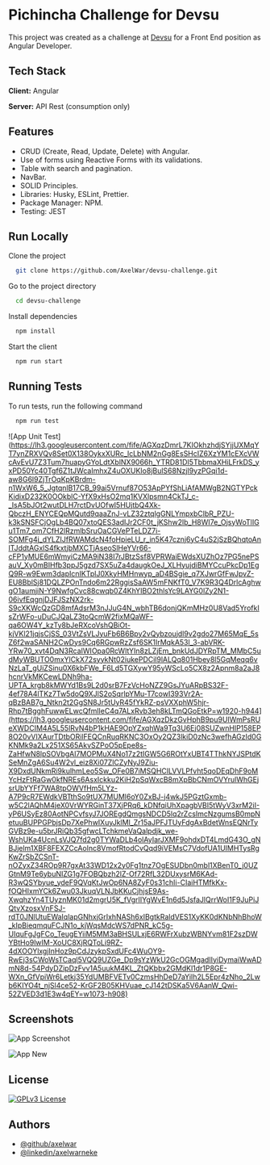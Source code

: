 # Pichincha Challenge for Devsu

This project was created as a challenge at [Devsu](https://devsu.com/) for a Front End position as Angular Developer.


## Tech Stack

**Client:** Angular

**Server:** API Rest (consumption only)



## Features

- CRUD (Create, Read, Update, Delete) with Angular.
- Use of forms using Reactive Forms with its validations.
- Table with search and pagination.
- NavBar.
- SOLID Principles.
- Libraries: Husky, ESLint, Prettier.
- Package Manager: NPM.
- Testing: JEST


## Run Locally

Clone the project

```bash
  git clone https://github.com/AxelWar/devsu-challenge.git
```

Go to the project directory

```bash
  cd devsu-challenge
```

Install dependencies

```bash
  npm install
```

Start the client

```bash
  npm run start
```
## Running Tests

To run tests, run the following command

```bash
  npm run test
```

![App Unit Test](https://lh3.googleusercontent.com/fife/AGXqzDmrL7KIOkhzhdjSYjjUXMqYT7ynZRXVQv8Set0X138OykxXURc_lcLbNM2nGg8EsSHcIZ6XzYM1cEXcVWcAvEvU7Z3Tum7huapyGYoLdtXblNX9066h_YTRD81DI5TbbmaXHiLFrkDS_yxPD50Yc40Tgf6Z1tJWcaImhxZ4uOXUKIo8jBulS68NzjI9yzPGqi1d-aw8G6l9ZjTrOqKpKBrdm-n1WxW6_5_JgtqnlB17CB_99ai5Vrnuf87O53ApPYfShLiAfAMWgB2NGTYPckKidixD232K0OOkblC-YfX9xHsO2mq1KVXlpsmn4CkTJ_c-_IsA5bJOt2wutDLH7rctDvUOfwI5HUjtbQ4Xk-QbczH_ENYCEQpMQutd9qaaZnJ-vLZ32ztqlgGNLYmpxbClbR_PZU-k3kSNSFCjOgLb4BQ07xtoQES3adIJr2CF0t_jKShw2lb_H8WI7e_OjsyWoTlIGu1Tm7_om7CfH2lRzmlbSruOaCGVePTeLDZ7i-SOMFg4j_dYLZIJfRWAMdcN4foHpieLU_r_in5K47cznj6yC4uS2jSzBQhqtoAnlTJddtAGxlS4fkxtjbMXCTjAseoSlHeYVr66-cFP1yMUE6mWmyiCzMA9iN38I7rJBtzSsf8VPRWaiEWdsXUZhOz7PG5nePSauV_Xy0mBIHfb3ppJ5gzd7SX5uZa4daugkOeJ_XLHyujdiBMYCcuPkcDp1EgQ9R-w9Ewm3dapIcnIKTplJ0XkyHMHnwyp_aD4BSgie_q7XJwrGfFwJpvZ-EU8BblSj81DQLZPOnTndo6m22RggisSaAW5mFNKfT0_V7K9R3Q4DrlcAghwgO1aumjiN-Y9NwfgCvc88cwqb0Z4KhYIBO2thlsYc9LAYG0lZy2N1-06ivfEqgnjDJFJSzNX2rk-S9cXKWcQzGD8mfAdsrM3nJJuG4N_wbhTB6donjQKmMHz0U8Vad5YrofkIsZrWFo-uDuCJQaLZ3toQcmW2fixMQaWF-qa6OW4Y_kzTy8bJeRXcoVshQBiOt-kjVKl21jqjsCjSS_03VtZsVLJyuFb6B6Bpy2vQybzoujdl9v2gdo27M65MqE_5sZ6f2waSANH2CwDys9Cq6RGpwRzZsf6SK1IrMqkA53l_3-abVRK-YRw70_xvt4DqN3RcaIWIOpa0RcWltYIn8zLZjEm_bnkUdJDYRpTM_MMbC5udMyWBUTO0mxYlCkX72syykNt02iukePDCil9lALQq801Hbey8l5GqMeqq6vNzLaT_gUiZSinu0X6kbFWe_F6Ld5TGXywY95yWScLo5CX8z2Apnm8a2aJ8hcnrVkMKCewLDNh9ha-UPTA_krgb8kMWYd1Bs9L2d0srB7FzVcHoNZZ9GsJYuARpBS32F-4ef78A4lTKz7Tw5doQ9XJlS2oSqrlpYMu-T7cowI393Vr2A-qBzBAB7g_Ntkn2t2GgSN8Jr5tUyR45fYkRZ-psVXXphW5hjr-Rhp7tBgghFuwwELwcQfmlIeC4q7ALxRvb3eh8kLTmQGoEtkP=w1920-h944](https://lh3.googleusercontent.com/fife/AGXqzDkzGvHphB9pu9UIWmPsRUeXWDCIM4A5L55lRvN4bP1kHAE9OpYZxqhWa9Tq3U6Ej08SUZwnHlP158EP8O20vVIXAurTDtbORilFEQCnRuqRKNC3OxOy2QZ3lkiD0zNc3wefhAGzId0GKNMk9a2Lx251XS65AkvSZPoO5pEpe8s-ZaHfwN8lpSOVbgAl7MOPMuX4No17z2tIGW5G6ROtYxUBT4TThkNYJSPtdKSeMnZgA6Su4W2vl_eiz8Xi07ZlCZyNyJ9Ziu-X9DxdUNkmRi9kulhmLeo5Sw_OFe0B7iMSQHClLVVLPfvht5qoDEqDhF9oMYcHzFtRaGw0kfNREs6AsxIckku2KiH2pSqWxcB8mXpBbCNmOVYrulWhGEjsrUbYYFf7WA8tpOWVfHm5LYz-A7P9cR7EWdkVBTthSo9tUX7MUMl6oY0ZxBJ-j4wkJ5PGztGxmb-w5C2lAQhM4jeX0VrWYRGinT37XjPRq6_kDNfqiUhXpagbVBI5tWyV3xrM2iI-yP6USyEz80AotNPCvfsyJ7JOREgdQmgsNDCD5lq2rZcsImcNzgumsB0mpNetuuBUPPGPbjsDp7XePhwIXuyJklMl_Zr15aJPFJTUyFdgAxBdetWnsEQNrTyGVBz9e-u5brJRiQb35gfwcLTchkmeVaQalpdjk_we-WshUKa4UcnLsVJQ7fd2g0TYWaDLb4olAyIarJXMF9ohdxDT4LmdG43O_gNBJjelm1XBF8FEXZCcAolnc8VmofRtodCvQqd9iVEMsC7VdofUA1UIMHTysRgKwZrSbZCSnT-nOZyxZ34ROp9R7gxAt33WD12x2y0Fg1tnz7OgESUDbn0mbl1XBenT0_j0UZGtnM9Te6ybuNIZG1g7FOBQbzh2lZ-Of72RfL32DUxysrM6KAd-R3wQSYbyue_ydeF9QVqKtJwOp6NA8ZyF0s31chIi-CIaiHTMfkKx-fOQHIxmYCk6Zwu03JkuqVLNJbKKuCjhjsE9As-XwqhzYn4TUyznMK01d2mgrU5K_fVgrIIYgWvE1n6d5JsfaJlQrrWoI1F9JuPiJQtvXzosxVnFSJ-rdT0JNlUtuEWaIqlapGNhxjGrIxhNASh6xIBgtkRaldVES1XyKK0dKNbNhBhoW_kIpBieqmquFCJN1o_kjWqsMdcWS7dPNR_kC5g-UIquFgJgFCo_TeugEYiiM5MM3aBHSULxjE6RWFrXubzWBNYvm81F2szDWYBtHo9lwIM-XoUC8XjRQToLi9RZ-4dXOOYlxgjInHoz9pCdJzykpSxdUFc4WuOY9-RwEj3sCWoWsTCaql5VQQ9UZGe_Dp9sYzWkU2GcOGMgadIIyiDymaiWwADmN8d-54PdyDZipDzFvv1A5uukM4KL_ZtQKbbx2GMdKl1dr1P8GE-WXn_GfVpiWr6Letkj35YdUMBFVETv0CzmsHhDeD7aYiIh2L5Epr4zNho_2Lwb6KIYO4t_njSl4ce52-KrGF2B05KHVuae_cJ142tDSKa5V6AanW_Qwi-52ZVED3d1E3w4qEY=w1073-h908)


## Screenshots

![App Screenshot](https://lh3.googleusercontent.com/u/0/drive-viewer/AEYmBYTleX4-pINhTMh6l9FZOeC2DpnBsn8B2hrEfYZcUgCFzdyQEmt6MBEAopj6upEF87yOhjhPbYsGspZ6tEtXs9nGjkB2=w1080-h1784)

![App New](https://lh3.googleusercontent.com/fife/AGXqzDnfEkNsJN4kTHmElufU2YdVyJ7U9MEIe6BxRwnZOVPb41geLxLZTu9BhaHqIsRhI3ZR0NHfwK4VtAseZoZ3sTVSN747jutQHma6rIq08S6ePgIwGeM6s5mJ4nV5dQVsRpW6HeYpR2zk-VMZN3MWq8tdcoQxeSNaRqAr3Ay6Q1LS0GltMhx-jis93UXHBNL9ihCNQM_99O1xmsRFhnPshZ_x3MTCGK8ULOSvI97L5nlQWzc3nwSwy3q_Qy7yq2WPtXurU-RMKWrUp0dd0F20L02LJ0PeSY1q93biz_mXIHOmQ11XIazEmdgN_GJI2-nb2fOEnECHgBxqgNry0qfKIe-uqj7uuOFTwAfyBIp_KCZ6zc7zK9QDPd3IL8Bgh-DqDCwm_5RPvylW7g1Eq8fo31qkcXs_-ry_zqn721yGcInCldtFiHA98bjNxL4Jr0Jo-5iDIHv6uWPDF3iX6LoojctLgxhOMwRKdh8texL9NjUEq1UMhfZtMQkBK0pbkYCxhla1CaSWBMCu1xYKql0EPZQ854x0wG7fT0fXjuKiBynOm0VheDLzFoFPPeZExflCsdD6J4xdlD6TkoEBcNSfsNGJ3u7Kq7gMaA4XavTJVnfP2ADMgL01_Syjqzr78che5JAG_5PkVXNJ5XbHVCq4ZSBnmWcIuZkgIiXCu6M36Zby3eNt7NVVZOyE8st7-MOT2IQtzRcN4YQZIZkgYzZbzsrXsFn5B3XEWNjlsLMyEu-gx_8kF8sIqJ8OuHEf_RmpbX8olGT_nXrA-T_rGQNNnJdofDdx7BSw9ILl1he7qik_XbgMOSmOd5v0CZWfV5TjVb4BzJCzzQ_vQG9MUFw9ZgoKfwkPJXPqazns6LlCu7hn5yoa5d5czc4kvo3Bw3gsuXvmFILB_H9swy6-EVsxNrciDAJeSNJedPnszAX4lkT0V0tUA5pFynykxmXWMcJwCQtEaspVcmUGKarN7p7BCsVqhAVeXVyRDgMdjoXX7V_zD2hLTsBL6ZVFalcGczxH21on-JxRhKcprHlANi8iP7vFvikwHqvd5WWs4oAnbJibfW2Z8w858gr_qN3y64UQaBQetzCt4vybn5CrP1R_bhxkjDhbxyVc5xQCbMktqeRFQ9ZU-HdnYRBCW6SYbbBxCgxjESXJYIN9dMEqzLTfftRzSvhQqcLj-Hzfts48InB3P20yKxZ8gXLPbJUu06Ej7kotMSo1KYSPkoeP5-Z-qSSgNolIQZB9b3-Jj5t7ecRTbetMdkRkmWWndMMmHrpK8p6S-763tQCL1ZKKxTt4TtVCf9w5hnyuOyyiqEdRe7m1MerejdGF9H1ujl-uulkdu5gMvkKYrhC2ZRHdDVDmSUcQRIyn3ceoqXSs8dwlsfWVb1UdUz4T8C97frkDhDSpZmraaodoA7OybKyjuzdeCyVH3WIlWGT5t03KPBkirqxkFWMnlqM4VdJAZwM7jOLDFBu49Rp0Fq88Xk9gyoj4GK85FhpKryBkMJse7Wg_g8Yb48pjEnUa1wpCsi9TUVVaXCyExCjqORY6ukE=w1264-h944)

## License
[![GPLv3 License](https://img.shields.io/badge/License-GPL%20v3-yellow.svg)](https://opensource.org/licenses/)

## Authors

- [@github/axelwar](https://www.github.com/axelwar)
- [@linkedin/axelwarneke](https://www.linkedin.com/in/axelwarneke/)

